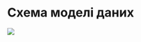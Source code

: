# Схема моделі даних
![](https://github.com/oleksandrblazhko/eai205-shapovalova/blob/with_laboratory_work_5/2-SoftwareDesign/2.3-DataModel/%D0%94%D0%B8%D0%B0%D0%B3%D1%80%D0%B0%D0%BC%D0%BC%D0%B0%20%D0%B1%D0%B5%D0%B7%20%D0%BD%D0%B0%D0%B7%D0%B2%D0%B0%D0%BD%D0%B8%D1%8F.drawio.png)

